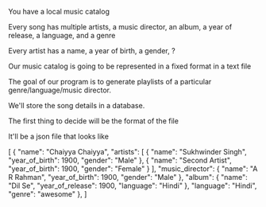 You have a local music catalog

Every song has multiple artists, a music director, an album, a year of release, a language, and a genre

Every artist has a name, a year of birth, a gender, ?

Our music catalog is going to be represented in a fixed format in a text file

The goal of our program is to generate playlists of a particular genre/language/music director.

We'll store the song details in a database.

The first thing to decide will be the format of the file

It'll be a json file that looks like

[
    {
        "name": "Chaiyya Chaiyya",
        "artists": [
            {
                "name": "Sukhwinder Singh",
                "year_of_birth": 1900,
                "gender": "Male"
            },
            {
                "name": "Second Artist",
                "year_of_birth": 1900,
                "gender": "Female"
            }
        ],
        "music_director": {
            "name": "A R Rahman",
            "year_of_birth": 1900,
            "gender": "Male"
        },
        "album": {
            "name": "Dil Se",
            "year_of_release": 1900,
            "language": "Hindi"
        },
        "language": "Hindi",
        "genre": "awesome"
    },
]